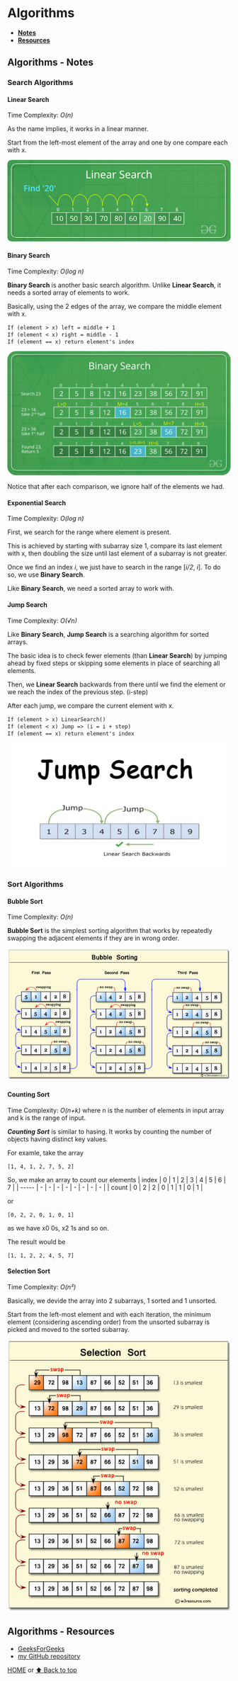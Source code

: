 # Algorithms

- [**Notes**](#algorithms---notes)
- [**Resources**](#algorithms---resources)

## Algorithms - Notes

### Search Algorithms

#### Linear Search

Time Complexity: *O(n)*

As the name implies, it works in a linear manner.

Start from the left-most element of the array and one by one compare each with x.

![Linear Search](../Images/Linear-Search.png)

#### Binary Search

Time Complexity: *O(log n)*

**Binary Search** is another basic search algorithm. Unlike **Linear Search**, it needs a sorted array of elements to work.

Basically, using the 2 edges of the array, we compare the middle element with x.

    If (element > x) left = middle + 1
    If (element < x) right = middle - 1
    If (element == x) return element's index

![Binary Search](../Images/Binary-Search.png)

Notice that after each comparison, we ignore half of the elements we had.

#### Exponential Search

Time Complexity: *O(log n)*

First, we search for the range where element is present.

This is achieved by starting with subarray size 1, compare its last element with x, then doubling the size until last element of a subarray is not greater.

Once we find an index *i*, we just have to search in the range [*i/2*, *i*]. To do so, we use **Binary Search**.

Like **Binary Search**, we need a sorted array to work with.

#### Jump Search

Time Complexity: *O(√n)*

Like **Binary Search**, **Jump Search** is a searching algorithm for sorted arrays.

The basic idea is to check fewer elements (than **Linear Search**) by jumping ahead by fixed steps or skipping some elements in place of searching all elements.

Then, we **Linear Search** backwards from there until we find the element or we reach the index of the previous step. (i-step)

After each jump, we compare the current element with x.

    If (element > x) LinearSearch()
    If (element < x) Jump => (i = i + step)
    If (element == x) return element's index

![Jump Search](../Images/Jump-Search.jpg)

### Sort Algorithms

#### Bubble Sort

Time Complexity: *O(n)*

**Bubble Sort** is the simplest sorting algorithm that works by repeatedly swapping the adjacent elements if they are in wrong order.

![Bubble Sort](../Images/Bubble-Sort.png)

#### Counting Sort

Time Complexity: *O(n+k)* where n is the number of elements in input array and k is the range of input.

***Counting Sort*** is similar to hasing. It works by counting the number of objects having distinct key values.

For examle, take the array

    [1, 4, 1, 2, 7, 5, 2]
So, we make an array to count our elements
| index | 0 | 1 | 2 | 3 | 4 | 5 | 6 | 7 |
| ----- | - | - | - | - | - | - | - | - |
| count | 0 | 2 | 2 | 0 | 1 | 1 | 0 | 1 |

or

    [0, 2, 2, 0, 1, 0, 1]
as we have x0 0s, x2 1s and so on.

The result would be

    [1, 1, 2, 2, 4, 5, 7]

#### Selection Sort

Time Complexity: *O(n²)*

Basically, we devide the array into 2 subarrays, 1 sorted and 1 unsorted.

Start from the left-most element and with each iteration, the minimum element (considering ascending order) from the unsorted subarray is picked and moved to the sorted subarray.

![Selection Sort](../Images/Selection-Sort.png)

## Algorithms - Resources

- [GeeksForGeeks](https://www.geeksforgeeks.org/fundamentals-of-algorithms/)
- [my GitHub repository](https://github.com/Stratis-Dermanoutsos/Algorithms-C-Sharp/)

[HOME](https://github.com/Stratis-Dermanoutsos/Full-Stack-2021#full-stack-roadmap-2021) or [⬆ Back to top](#algorithms)
